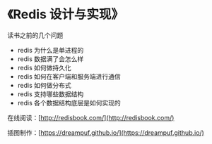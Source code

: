 # 《Redis 设计与实现》

读书之前的几个问题

* redis 为什么是单进程的
* redis 数据满了会怎么样
* redis 如何做持久化
* redis 如何在客户端和服务端进行通信
* redis 如何做分布式
* redis 支持哪些数据结构
* redis 各个数据结构底层是如何实现的



在线阅读：[http://redisbook.com/](http://redisbook.com/)

插图制作：[https://dreampuf.github.io/](https://dreampuf.github.io/)



